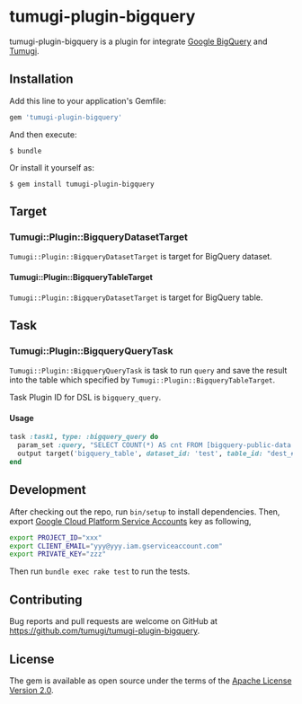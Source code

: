 # tumugi-plugin-bigquery

tumugi-plugin-bigquery is a plugin for integrate [Google BigQuery](https://cloud.google.com/bigquery/) and [Tumugi](https://github.com/tumugi/tumugi).

## Installation

Add this line to your application's Gemfile:

```ruby
gem 'tumugi-plugin-bigquery'
```

And then execute:

    $ bundle

Or install it yourself as:

    $ gem install tumugi-plugin-bigquery


## Target

### Tumugi::Plugin::BigqueryDatasetTarget

`Tumugi::Plugin::BigqueryDatasetTarget` is target for BigQuery dataset.

#### Tumugi::Plugin::BigqueryTableTarget

`Tumugi::Plugin::BigqueryDatasetTarget` is target for BigQuery table.

## Task

### Tumugi::Plugin::BigqueryQueryTask

`Tumugi::Plugin::BigqueryQueryTask` is task to run `query` and save the result into the table which specified by `Tumugi::Plugin::BigqueryTableTarget`.

Task Plugin ID for DSL is `bigquery_query`.

#### Usage

```rb
task :task1, type: :bigquery_query do
  param_set :query, "SELECT COUNT(*) AS cnt FROM [bigquery-public-data:samples.wikipedia]"
  output target('bigquery_table', dataset_id: 'test', table_id: "dest_#{Time.now.to_i}")
end
```

## Development

After checking out the repo, run `bin/setup` to install dependencies.
Then, export [Google Cloud Platform Service Accounts](https://cloud.google.com/iam/docs/service-accounts) key as following,

```sh
export PROJECT_ID="xxx"
export CLIENT_EMAIL="yyy@yyy.iam.gserviceaccount.com"
export PRIVATE_KEY="zzz"
```

Then run `bundle exec rake test` to run the tests.

## Contributing

Bug reports and pull requests are welcome on GitHub at https://github.com/tumugi/tumugi-plugin-bigquery.

## License

The gem is available as open source under the terms of the [Apache License
Version 2.0](http://www.apache.org/licenses/).
